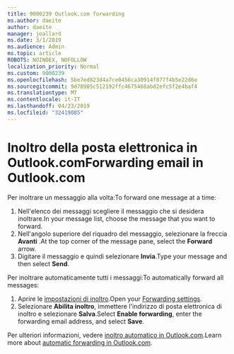 ```yaml
---
title: 9000239 Outlook.com forwarding
ms.author: daeite
author: daeite
manager: joallard
ms.date: 3/1/2019
ms.audience: Admin
ms.topic: article
ROBOTS: NOINDEX, NOFOLLOW
localization_priority: Normal
ms.custom: 9000239
ms.openlocfilehash: 5be7ed823d4a7ce0456ca30914f877f4b5e22d6e
ms.sourcegitcommit: 9d78905c512192ffc4675468abd2efc5f2e4baf4
ms.translationtype: MT
ms.contentlocale: it-IT
ms.lasthandoff: 04/23/2019
ms.locfileid: "32419085"
---
```

# <a name="forwarding-email-in-outlookcom"></a><span data-ttu-id="8f783-102">Inoltro della posta elettronica in Outlook.com</span><span class="sxs-lookup"><span data-stu-id="8f783-102">Forwarding email in Outlook.com</span></span>

<span data-ttu-id="8f783-103">Per inoltrare un messaggio alla volta:</span><span class="sxs-lookup"><span data-stu-id="8f783-103">To forward one message at a time:</span></span>

1. <span data-ttu-id="8f783-104">Nell'elenco dei messaggi scegliere il messaggio che si desidera inoltrare.</span><span class="sxs-lookup"><span data-stu-id="8f783-104">In your message list, choose the message that you want to forward.</span></span>
2. <span data-ttu-id="8f783-105">Nell'angolo superiore del riquadro del messaggio, selezionare la freccia **Avanti** .</span><span class="sxs-lookup"><span data-stu-id="8f783-105">At the top corner of the message pane, select the **Forward** arrow.</span></span>
3. <span data-ttu-id="8f783-106">Digitare il messaggio e quindi selezionare **Invia**.</span><span class="sxs-lookup"><span data-stu-id="8f783-106">Type your message and then select **Send**.</span></span>

<span data-ttu-id="8f783-107">Per inoltrare automaticamente tutti i messaggi:</span><span class="sxs-lookup"><span data-stu-id="8f783-107">To automatically forward all messages:</span></span>

1. <span data-ttu-id="8f783-108">Aprire le [impostazioni di inoltro](https://outlook.live.com/mail/options/mail/forwarding/forwardingOption).</span><span class="sxs-lookup"><span data-stu-id="8f783-108">Open your [Forwarding settings](https://outlook.live.com/mail/options/mail/forwarding/forwardingOption).</span></span>
2. <span data-ttu-id="8f783-109">Selezionare **Abilita inoltro**, immettere l'indirizzo di posta elettronica di inoltro e selezionare **Salva**.</span><span class="sxs-lookup"><span data-stu-id="8f783-109">Select **Enable forwarding**, enter the forwarding email address, and select **Save**.</span></span>

<span data-ttu-id="8f783-110">Per ulteriori informazioni, vedere [inoltro automatico in Outlook.com](https://support.office.com/article/6246987c-6c8f-4144-b255-14fc07007dad).</span><span class="sxs-lookup"><span data-stu-id="8f783-110">Learn more about [automatic forwarding in Outlook.com](https://support.office.com/article/6246987c-6c8f-4144-b255-14fc07007dad).</span></span>